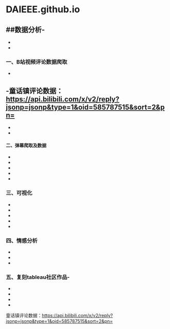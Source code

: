 # DAIEEE.github.io
##数据分析-
-
-
-
### 一、B站视频评论数据爬取
-
-童话镇评论数据：https://api.bilibili.com/x/v2/reply?jsonp=jsonp&type=1&oid=585787515&sort=2&pn=
-
-
-
#### 二、弹幕爬取及数据
-
-
-
-
-
### 三、可视化
-
-
-
-
-
### 四、情感分析
-
-
-
### 五、复刻tableau社区作品-
-
-
-
-
童话镇评论数据：https://api.bilibili.com/x/v2/reply?jsonp=jsonp&type=1&oid=585787515&sort=2&pn=
